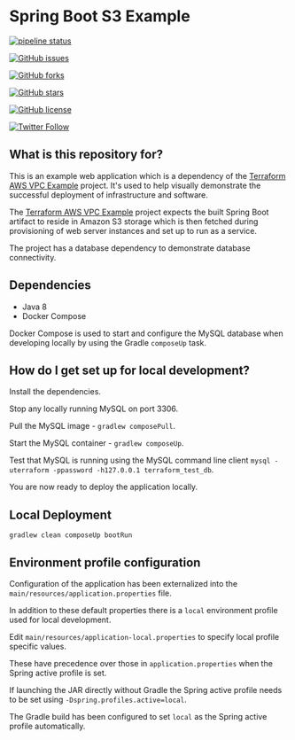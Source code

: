 # Spring Boot S3 Example #

[![pipeline status](https://gitlab.com/benoutram/springboot-s3-example/badges/master/pipeline.svg)](https://gitlab.com/benoutram/springboot-s3-example/commits/master)

[![GitHub issues](https://img.shields.io/github/issues/benoutram/springboot-s3-example.svg)](https://github.com/benoutram/springboot-s3-example/issues)

[![GitHub forks](https://img.shields.io/github/forks/benoutram/springboot-s3-example.svg)](https://github.com/benoutram/springboot-s3-example/network)

[![GitHub stars](https://img.shields.io/github/stars/benoutram/springboot-s3-example.svg)](https://github.com/benoutram/springboot-s3-example/stargazers)

[![GitHub license](https://img.shields.io/github/license/benoutram/springboot-s3-example.svg)](https://github.com/benoutram/springboot-s3-example/blob/master/LICENSE)

[![Twitter Follow](https://img.shields.io/twitter/follow/benoutram.svg?style=social&label=Follow)]()

## What is this repository for? ##

This is an example web application which is a dependency of the [Terraform AWS VPC Example](https://github.com/benoutram/terraform-aws-vpc-example) project. It's used to help visually demonstrate the successful deployment of 
infrastructure and software.

The [Terraform AWS VPC Example](https://github.com/benoutram/terraform-aws-vpc-example) project expects the built 
Spring Boot artifact to reside in Amazon S3 storage which is then fetched during provisioning of web server 
instances and set up to run as a service.

The project has a database dependency to demonstrate database connectivity.

## Dependencies ##

  * Java 8
  * Docker Compose
  
Docker Compose is used to start and configure the MySQL database when developing locally by using the Gradle 
`composeUp` task.

## How do I get set up for local development? ##

Install the dependencies.

Stop any locally running MySQL on port 3306.

Pull the MySQL image - `gradlew composePull`.

Start the MySQL container - `gradlew composeUp`.
  
Test that MySQL is running using the MySQL command line client `mysql -uterraform -ppassword -h127.0.0.1 terraform_test_db`.

You are now ready to deploy the application locally.

## Local Deployment ##

`gradlew clean composeUp bootRun`

## Environment profile configuration ##

Configuration of the application has been externalized into the `main/resources/application.properties` file.

In addition to these default properties there is a `local` environment profile used for local development.

Edit `main/resources/application-local.properties` to specify local profile specific values.

These have precedence over those in `application.properties` when the Spring active profile is set.

If launching the JAR directly without Gradle the Spring active profile needs to be set using `-Dspring.profiles.active=local`.

The Gradle build has been configured to set `local` as the Spring active profile automatically.